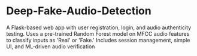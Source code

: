 # Deep-Fake-Audio-Detection
A Flask-based web app with user registration, login, and audio authenticity testing. Uses a pre-trained Random Forest model on MFCC audio features to classify inputs as 'Real' or 'Fake.' Includes session management, simple UI, and ML-driven audio verification
